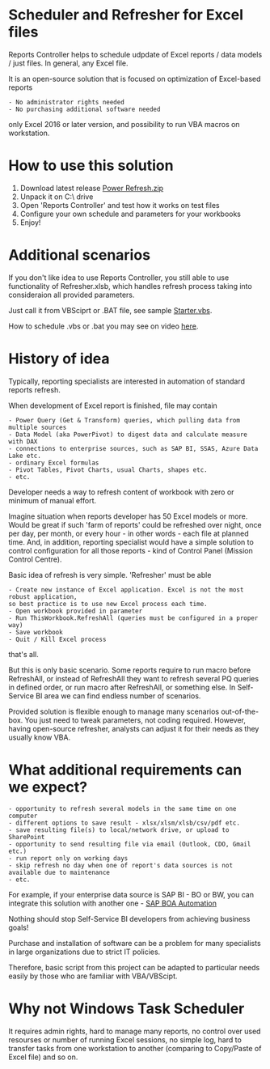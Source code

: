 # Scheduler and Refresher for Excel files

Reports Controller helps to schedule udpdate of Excel reports / data models / just files. In general, any Excel file.

It is an open-source solution that is focused on optimization of Excel-based reports

    - No administrator rights needed
    - No purchasing additional software needed

only Excel 2016 or later version, and possibility to run VBA macros on workstation.

# How to use this solution

1. Download latest release [Power Refresh.zip](https://github.com/IvanBond/Power-Refresh/releases)
2. Unpack it on C:\ drive
3. Open 'Reports Controller' and test how it works on test files
4. Configure your own schedule and parameters for your workbooks
5. Enjoy!

# Additional scenarios

If you don't like idea to use Reports Controller, you still able to use functionality of Refresher.xlsb, which handles refresh process taking into consideraion all provided parameters.

Just call it from VBSciprt or .BAT file, see sample [Starter.vbs](https://github.com/IvanBond/Power-Refresh/blob/master/Starter.vbs).

How to schedule .vbs or .bat you may see on video [here](https://www.youtube.com/watch?v=oC_i1Cf9O2w).

# History of idea

Typically, reporting specialists are interested in automation of standard reports refresh.

When development of Excel report is finished, file may contain

    - Power Query (Get & Transform) queries, which pulling data from multiple sources
    - Data Model (aka PowerPivot) to digest data and calculate measure with DAX 
    - connections to enterprise sources, such as SAP BI, SSAS, Azure Data Lake etc.
    - ordinary Excel formulas
    - Pivot Tables, Pivot Charts, usual Charts, shapes etc.
    - etc.
  
Developer needs a way to refresh content of workbook with zero or minimum of manual effort.

Imagine situation when reports developer has 50 Excel models or more. Would be great if such 'farm of reports' could be refreshed over night, once per day, per month, or every hour - in other words - each file at planned time. And, in addition, reporting specialist would have a simple solution to control configuration for all those reports - kind of Control Panel (Mission Control Centre).
    
Basic idea of refresh is very simple. 
'Refresher' must be able

    - Create new instance of Excel application. Excel is not the most robust application, 
    so best practice is to use new Excel process each time.
    - Open workbook provided in parameter
    - Run ThisWorkbook.RefreshAll (queries must be configured in a proper way)
    - Save workbook
    - Quit / Kill Excel process

that's all.

But this is only basic scenario. Some reports require to run macro before RefreshAll, or instead of RefreshAll they want to refresh several PQ queries in defined order, or run macro after RefreshAll, or something else. In Self-Service BI area we can find endless number of scenarios.

Provided solution is flexible enough to manage many scenarios out-of-the-box. You just need to tweak parameters, not coding required.
However, having open-source refresher, analysts can adjust it for their needs as they usually know VBA.

# What additional requirements can we expect?

    - opportunity to refresh several models in the same time on one computer
    - different options to save result - xlsx/xlsm/xlsb/csv/pdf etc.
    - save resulting file(s) to local/network drive, or upload to SharePoint
    - opportunity to send resulting file via email (Outlook, CDO, Gmail etc.)
    - run report only on working days
    - skip refresh no day when one of report's data sources is not available due to maintenance
    - etc.
    
For example, if your enterprise data source is SAP BI - BO or BW, you can integrate this solution with another one - [SAP BOA Automation](https://github.com/IvanBond/SAP-BOA-Automation)

Nothing should stop Self-Service BI developers from achieving business goals!

Purchase and installation of software can be a problem for many specialists in large organizations due to strict IT policies.

Therefore, basic script from this project can be adapted to particular needs easily by those who are familiar with VBA/VBScipt.

# Why not Windows Task Scheduler

It requires admin rights, hard to manage many reports, no control over used resourses or number of running Excel sessions, no simple log, hard to transfer tasks from one workstation to another (comparing to Copy/Paste of Excel file) and so on.
